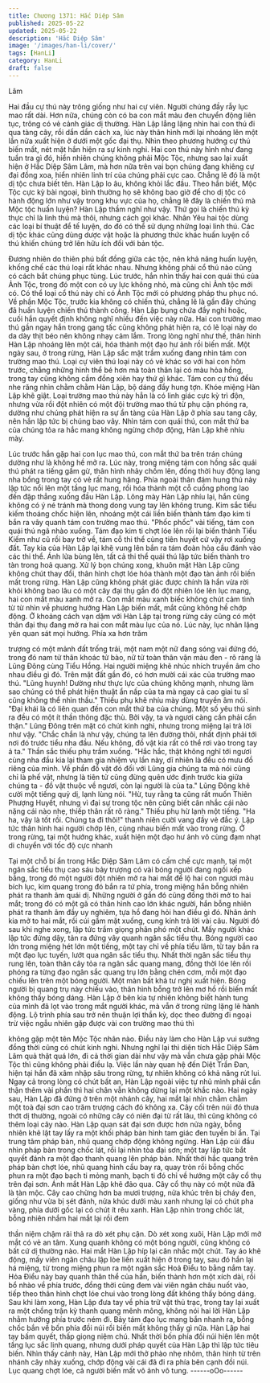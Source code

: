 ```yaml
---
title: Chương 1371: Hắc Diệp Sâm
published: 2025-05-22
updated: 2025-05-22
description: 'Hắc Diệp Sâm'
image: '/images/han-li/cover/'
tags: [HanLi]
category: HanLi
draft: false
---
```


Lâm

Hai đầu cự thú này trông giống như hai cự viên. Người chúng đầy
rẫy lục mao rất dài. Hơn nữa, chúng còn có ba con mắt màu đen
chuyển động liên tục, trông có vẻ cảnh giác dị thường.
Hàn Lập lẳng lặng nhìn hai con thú đi qua tàng cây, rồi dần dần
cách xa, lúc này thân hình mới lại nhoáng lên một lần nữa xuất
hiện ở dưới một gốc đại thụ.
Nhìn theo phương hướng cự thú biến mất, nét mặt hắn hiện ra sự
kinh nghi.
Hai con thú này hình như đang tuần tra gì đó, hiển nhiên chúng
không phải Mộc Tộc, nhưng sao lại xuất hiện ở Hắc Diệp Sâm
Lâm, mà hơn nữa trên vai bọn chúng đang khiêng cự đại đồng
xoa, hiển nhiên linh trí của chúng phải cực cao.
Chẳng lẽ đó là một dị tộc chưa biết tên.
Hàn Lập lo âu, không khỏi lắc đầu.
Theo hắn biết, Mộc Tộc cực kỳ bài ngoại, bình thường họ sẽ
không bao giờ để cho dị tộc có hành động lớn như vậy trong khu
vực của họ, chẳng lẽ đây là chiến thú mà Mộc tộc huấn luyện?
Hàn Lập thầm nghĩ như vậy.
Thứ gọi là chiến thú kỳ thực chỉ là linh thú mà thôi, nhưng cách
gọi khác. Nhân Yêu hai tộc dùng các loại bí thuật để tế luyện, do
đó có thể sử dụng những loại linh thú. Các dị tộc khác cũng dùng
dược vật hoặc là phương thức khác huấn luyện cổ thú khiến
chúng trở lên hữu ích đối với bản tộc.

Đương nhiên do thiên phú bất đồng giữa các tộc, nên khả năng
huấn luyện, khống chế các thú loại rất khác nhau. Nhưng không
phải cổ thú nào cũng có cách bắt chúng phục tùng.
Lúc trước, hắn nhìn thấy hai con quái thú của Ảnh Tộc, trong đó
một con có uy lực không nhỏ, mà cũng chỉ Ảnh tộc mới có. Có thể
loại cổ thú này chỉ có Ảnh Tộc mới có phương pháp thu phục nó.
Về phần Mộc Tộc, trước kia không có chiến thú, chẳng lẽ là gần
đây chúng đã huấn luyện chiến thú thành công.
Hàn Lập bụng chứa đầy nghi hoặc, cuối hắn quyết định không
nghĩ nhiều đến việc này nữa.
Hai con trường mao thú gần ngay hắn trong gang tấc cũng không
phát hiện ra, có lẽ loại này do da dày thịt béo nên không nhạy
cảm lắm.
Trong lòng nghĩ như thế, thân hình Hàn Lập nhoáng lên một cái,
hóa thành một đạo hư ảnh rồi biến mất.
Một ngày sau, ở trong rừng, Hàn Lập sắc mặt trầm xuống đang
nhìn tám con trường mao thú.
Loại cự viên thú loại này có vẻ khác so với hai con hôm trước,
chẳng những hình thể bé hơn mà toàn thân lại có màu hỏa hồng,
trong tay cũng không cầm đồng xiên hay thứ gì khác. Tám con cự
thú đều nhe răng nhìn chằm chằm Hàn Lập, bộ dáng đầy hung
tợn.
Khóe miệng Hàn Lập khẽ giật.
Loại trường mao thú này hẳn là có linh giác cực kỳ trì độn, nhưng
vừa rồi đột nhiên có một đội trường mao thú từ phụ cận phóng ra,
dường như chúng phát hiện ra sự ẩn tàng của Hàn Lập ở phía
sau tang cây, nên hắn lập tức bị chúng bao vây.
Nhìn tám con quái thú, con mắt thứ ba của chúng tỏa ra hắc
mang không ngừng chớp động, Hàn Lập khẽ nhíu mày.

Lúc trước hắn gặp hai con lục mao thú, con mắt thứ ba trên trán
chúng dường như là không hề mở ra.
Lúc này, trong miệng tám con hồng sắc quái thú phát ra tiếng gầm
gừ, thân hình nhảy chồm lên, đồng thời huy động lang nha bổng
trong tay có vẻ rất hung hăng.
Phía ngoài thân đám hung thú này lập tức nổi lên một tầng lục
mang, rồi hóa thành một cỗ cuồng phong lao đến đập thẳng
xuống đầu Hàn Lập.
Lông mày Hàn Lập nhíu lại, hắn cũng không có ý né tránh mà
thong dong vung tay lên không trung. Kim sắc tiểu kiếm thoáng
chốc hiện lên, nhoáng một cái liền biến thành tám đạo kim ti bắn
ra vây quanh tám con trường mao thú.
"Phốc phốc" vài tiếng, tám con quái thú ngã nhào xuống.
Tám đạo kim ti chợt lóe lên rồi lại biến thành Tiểu Kiếm như cũ rồi
bay trở về, tám cỗ thi thể cùng tiên huyết cứ vậy rơi xuống đất.
Tay kia của Hàn Lập lại khẽ vung lên bắn ra tám đoàn hỏa cầu
đánh vào các thi thể.
Ánh lửa bùng lên, tất cả thi thể quái thú lập tức biến thành tro tàn
trong hoả quang.
Xử lý bọn chúng xong, khuôn mặt Hàn Lập cũng không chút thay
đổi, thân hình chợt lóe hóa thành một đạo tàn ảnh rồi biến mất
trong rừng. Hàn Lập cũng không phát giác được chính là hắn vừa
rời khỏi không bao lâu có một cây đại thụ gần đó đột nhiên lóe lên
lục mang, hai con mắt màu xanh mở ra. Con mắt màu xanh biếc
không chút cảm tình từ từ nhìn về phương hướng Hàn Lập biến
mất, mắt cũng không hề chớp động.
Ở khoảng cách vạn dặm với Hàn Lập tại trong rừng cây cũng có
một thân đại thụ đang mở ra hai con mắt màu lục của nó.
Lúc này, lục nhãn lặng yên quan sát mọi hướng. Phía xa hơn trăm

trượng có một mảnh đất trống trải, một nam một nữ đang sóng
vai đứng đó, trong đó nam tử thân khoác tử bào, nữ tử toàn thân
vận màu đen - rõ ràng là Lũng Đông cùng Tiểu Hồng.
Hai người miệng khẽ nhúc nhích truyền âm cho nhau điều gì đó.
Trên mặt đất gần đó, có hơn mười cái xác của trường mao thú.
"Lũng huynh! Dường như thực lực của chúng không mạnh, nhưng
làm sao chúng có thể phát hiện thuật ẩn nấp của ta mà ngay cả
cao giai tu sĩ cũng không thể nhìn thấu." Thiếu phụ khẽ nhíu mày
dùng truyền âm nói.
"Đại khái là có liên quan đến con mắt thứ ba của chúng. Một số
yêu thú sinh ra đều có một ít thần thông đặc thù. Bởi vậy, ta và
ngươi càng cần phải cẩn thận." Lũng Đông trên mặt có chút kinh
nghi, nhưng trong miệng lại trả lời như vậy.
"Chắc chắn là như vậy, chúng ta lên đường thôi, nhất định phải tới
nơi đó trước tiểu nha đầu. Nếu không, đồ vật kia rất có thể rơi vào
trong tay ả ta." Thần sắc thiếu phụ trầm xuống.
"Hắc hắc, thật không nghĩ tới ngươi cùng nha đầu kia lại tham gia
nhiệm vụ lần này, dĩ nhiên là đều có mưu đồ riêng của mình. Về
phần đồ vật đó đối với Lũng gia chúng ta mà nói cũng chỉ là phế
vật, nhưng là tiên tử cũng đừng quên ước định trước kia giữa
chúng ta - đồ vật thuộc về ngươi, còn lại người là của ta." Lũng
Đông khẽ cười một tiếng quỷ dị, lạnh lùng nói.
"Hừ, tuy rằng ta cũng rất muốn Thiên Phượng Huyết, nhưng vì đại
sự trong tộc nên cũng biết cân nhắc cái nào nặng cái nào nhẹ,
thiếp thân rất rõ ràng." Thiếu phụ hừ lạnh một tiếng.
"Ha ha, vậy là tốt rồi. Chúng ta đi thôi!" thanh niên cười vang đầy
vẻ đắc ý.
Lập tức thân hình hai người chớp lên, cùng nhau biến mất vào
trong rừng.
Ở trong rừng, tại một hướng khác, xuất hiện một đạo hư ảnh vô
cùng đạm nhạt di chuyển với tốc độ cực nhanh

Tại một chỗ bí ẩn trong Hắc Diệp Sâm Lâm có cấm chế cực
mạnh, tại một ngân sắc tiểu thụ cao sáu bảy trượng có vài bóng
người đang ngồi xếp bằng, trong đó một người đột nhiên mở ra
hai mắt để lộ hai con ngươi màu bích lục, kim quang trong đó bắn
ra tứ phía, trong miệng hắn bỗng nhiên phát ra thanh âm quái dị.
Những người ở gần đó cũng đồng thời mở to hai mắt; trong đó có
một gã có thân hình cao lớn khác người, hắn bỗng nhiên phát ra
thanh âm đầy uy nghiêm, tựa hồ đang hỏi han điều gì đó.
Nhân ảnh kia mở to hai mắt, rồi cúi gầm mặt xuống, cung kính trả
lời vài câu.
Người đó sau khi nghe xong, lập tức trầm giọng phân phó một
chút.
Mấy người khác lập tức đứng dậy, tản ra đứng vây quanh ngân
sắc tiểu thụ.
Bóng người cao lớn trong miệng hét lớn một tiếng, một tay chỉ về
phía tiểu lâm, từ tay bắn ra một đạo lục tuyến, lướt qua ngân sắc
tiểu thụ.
Nhất thời ngân sắc tiểu thụ rung lên, toàn thân cây tỏa ra ngân
sắc quang mang, đồng thời lóe lên rồi phóng ra từng đạo ngân
sắc quang trụ lớn bằng chén cơm, mỗi một đạo chiếu lên trên một
bóng người.
Một màn bất khả tư nghị xuất hiện.
Bóng người bị quang trụ này chiếu vào, thân hình bỗng trở lên
mơ hồ rồi biến mất không thấy bóng dáng.
Hàn Lập ở bên kia tự nhiên không biết hành tung của mình đã lọt
vào trong mắt người khác, mà vẫn ở trong rừng lặng lẽ hành
động.
Lộ trình phía sau trở nên thuận lợi thần kỳ, dọc theo đường đi
ngoại trừ việc ngẫu nhiên gặp được vài con trường mao thú thì

không gặp một tên Mộc Tộc nhân nào.
Điều này làm cho Hàn Lập vui sướng đồng thời cũng có chút kinh
nghi. Nhưng nghĩ lại thì diện tích Hắc Diệp Sâm Lâm quả thật quá
lớn, đi cả thời gian dài như vậy mà vẫn chưa gặp phải Mộc Tộc
thì cũng không phải điều lạ.
Việc lần này quan hệ đến Diệt Trần Đan, hiện tại hắn đã xâm
nhập sâu trong rừng, tự nhiên không có khả năng rút lui.
Ngay cả trong lòng có chút bất an, Hàn Lập ngoài việc tự nhủ
mình phải cẩn thận thêm vài phần thì hai chân vẫn không dừng lại
một khắc nào. Hai ngày sau, Hàn Lập đã đứng ở trên một nhánh
cây, hai mắt lại nhìn chằm chằm một toà đại sơn cao trăm trượng
cách đó không xa.
Cây cối trên núi đó thưa thớt dị thường, ngoài có những cây có
niên đại từ rất lâu, thì cũng không có thêm loại cây nào.
Hàn Lập quan sát đại sơn được hơn nửa ngày, bỗng nhiên khẽ lật
tay lấy ra một khối pháp bàn hình tam giác đen tuyền bí ẩn.
Tại trung tâm pháp bàn, nhũ quang chớp động không ngừng.
Hàn Lập cúi đầu nhìn pháp bàn trong chốc lát, rồi lại nhìn tòa đại
sơn; một tay lập tức bắt quyết đánh ra một đạo thanh quang lên
pháp bàn.
Nhất thời hắc quang trên pháp bàn chợt lóe, nhũ quang hình cầu
bay ra, quay tròn rồi bỗng chốc phun ra một đạo bạch ti mỏng
manh, bạch ti đó chỉ về hướng một cây cổ thụ trên đại sơn.
Ánh mắt Hàn Lập khẽ đảo qua.
Cây cổ thụ này có một nửa đã là tàn mộc. Cây cao chừng hơn ba
mươi trượng, nửa khúc trên bị cháy đen, giống như vừa bị sét
đánh, nửa khúc dưới màu xanh nhưng lại có chút pha vàng, phía
dưới gốc lại có chút ít rêu xanh.
Hàn Lập nhìn trong chốc lát, bỗng nhiên nhắm hai mắt lại rồi đem

thần niệm chậm rãi thả ra dò xét phụ cận.
Dò xét xong xuôi, Hàn Lập mới mở mắt có vẻ an tâm.
Xung quanh không có một bóng người, cũng không có bất cứ dị
thường nào.
Hai mắt Hàn Lập híp lại cân nhắc một chút. Tay áo khẽ động, mấy
viên ngân châu lập lòe liền xuất hiện ở trong tay, sau đó hắn lại há
miệng, từ trong miệng phun ra một ngân sắc Hoả Điểu to bằng
nắm tay.
Hỏa Điểu này bay quanh thân thể của hắn, biến thành hơn một
xích dài, rồi bổ nhào về phía trước, đồng thời cũng đem vài viên
ngân châu nuốt vào, tiếp theo thân hình chợt lóe chui vào trong
lòng đất không thấy bóng dáng.
Sau khi làm xong, Hàn Lập đưa tay về phía trữ vật thủ trạc, trong
tay lại xuất ra một chồng trận kỳ thanh quang mênh mông, không
nói hai lời Hàn Lập nhằm hướng phía trước ném đi.
Bảy tám đạo lục mang bắn nhanh ra, bỗng chốc bắn về bốn phía
đồi núi rồi biến mất không thấy gì nữa.
Hàn Lập hai tay bấm quyết, thấp giọng niệm chú.
Nhất thời bốn phía đồi núi hiện lên một tầng lục sắc linh quang,
nhưng dưới pháp quyết của Hàn Lập thì lập tức tiêu biến.
Nhìn thấy cảnh này, Hàn Lập mới thở phào nhẹ nhõm, thân hình
từ trên nhánh cây nhảy xuống, chớp động vài cái đã đi ra phía
bên cạnh đồi núi.
Lục quang chợt lóe, cả người biến mất vô ảnh vô tung.
------oOo------
